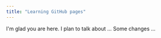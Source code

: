 ```yaml
---
title: "Learning GitHub pages"
---
```


I'm glad you are here. I plan to talk about ...
Some changes ...
